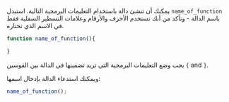 يمكنك أن تنشئ دالة باستخدام التعليمات البرمجية التالية. استبدل `name_of_function` باسم الدالة - وتأكد من أنك تستخدم الأحرف والأرقام وعلامات التسطير السفلية فقط في الاسم الذي تختاره.

```javascript
function name_of_function(){

}
```

يجب وضع التعليمات البرمجية التي تريد تضمينها في الدالة بين القوسين `{` and `}`.

ويمكنك استدعاء الدالة بإدخال اسمها:

```javascript
name_of_function();
```
